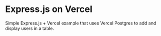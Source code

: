 # Express.js on Vercel

Simple Express.js + Vercel example that uses Vercel Postgres to add and display users in a table.